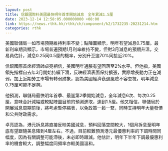 ```yaml
---
layout: post
title: 信銀國際料美國最快明年首季開始減息　全年累減1.5厘
date: 2023-12-14 12:58:05.000000000 +08:00
link: https://news.rthk.hk/rthk/ch/component/k2/1732235-20231214.htm
categories: rthk
---
```


美國聯儲局一如市場預期維持利率不變；點陣圖顯示，明年有望減息0.75厘。最新利率期貨顯示，市場普遍預期1月利率維持不變，但對3月減息的預期升溫，交易員估計，減息0.25同0.5厘的機率，分別升至逾70%同接近20%。

信銀國際首席經濟師卓亮相信，美國明年通脹有望回落至2%水平。但他指，美國領先指標自去年3月開始持續下滑，反映經濟表面保持擴張，實際增長動力正在減弱，加上近期勞工市場有轉弱跡象，認為美國經濟衰退風險不容忽視，明年減息0.75厘可能不足夠。

他預測，聯儲局最快明年首季、最遲第2季開始減息，全年減息6次、每次0.25厘，意味合計減幅或較點陣圖目前的預測進取，達到1.5厘。他又相信，聯儲局於開展減息周期前後，將考慮暫停縮表，以免政策一鬆一緊，同時支持明年大量發債和公共財政需求。

卓亮認為，港元拆息將直接反映美國減息，預料回落空間較大，1個月拆息至明年底有望跟隨美息降到4厘左右。不過，目前較難預測港元最優惠利率的下調時間同幅度，因為有關調整可能滯後，未必即時跟減。他估計，明年下半年下調最優惠利率的機會較大，調整幅度同頻率亦較美國溫和。
